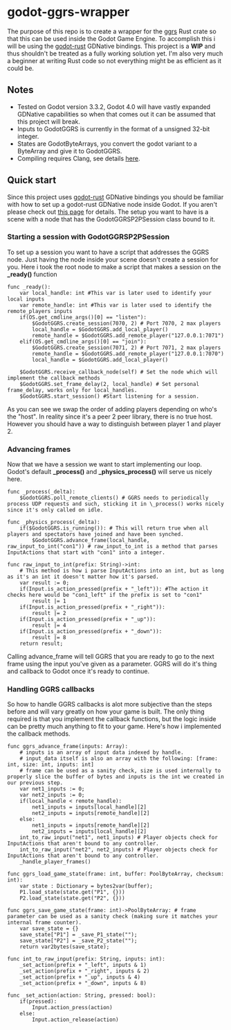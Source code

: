 # godot-ggrs-wrapper

The purpose of this repo is to create a wrapper for the [ggrs](https://github.com/gschup/ggrs) Rust crate so that this can be used inside the Godot Game Engine. To accomplish this i will be using the [godot-rust](https://github.com/godot-rust/godot-rust) GDNative bindings. This project is a **WIP** and thus shouldn't be treated as a fully working solution yet. I'm also very much a beginner at writing Rust code so not everything might be as efficient as it could be.

## Notes

- Tested on Godot version 3.3.2, Godot 4.0 will have vastly expanded GDNative capabilities so when that comes out it can be assumed that this project will break.
- Inputs to GodotGGRS is currently in the format of a unsigned 32-bit integer.
- States are GodotByteArrays, you convert the godot variant to a ByteArray and give it to GodotGGRS.
- Compiling requires Clang, see details [here](https://rust-lang.github.io/rust-bindgen/requirements.html).

## Quick start

Since this project uses [godot-rust](https://github.com/godot-rust/godot-rust) GDNative bindings you should be familiar with how to set up a godot-rust GDNative node inside Godot. If you aren't please check out [this page](https://godot-rust.github.io/book/getting-started/hello-world.html) for details. The setup you want to have is a scene with a node that has the GodotGGRSP2PSession class bound to it.

### Starting a session with GodotGGRSP2PSession

To set up a session you want to have a script that addresses the GGRS node. Just having the node inside your scene doesn't create a session for you. Here i took the root node to make a script that makes a session on the **\_ready()** function

```gdscript
func _ready():
	var local_handle: int #This var is later used to identify your local inputs
	var remote_handle: int #This var is later used to identify the remote_players inputs
	if(OS.get_cmdline_args()[0] == "listen"):
		$GodotGGRS.create_session(7070, 2) # Port 7070, 2 max players
		local_handle = $GodotGGRS.add_local_player()
		remote_handle = $GodotGGRS.add_remote_player("127.0.0.1:7071")
	elif(OS.get_cmdline_args()[0] == "join"):
		$GodotGGRS.create_session(7071, 2) # Port 7071, 2 max players
		remote_handle = $GodotGGRS.add_remote_player("127.0.0.1:7070")
		local_handle = $GodotGGRS.add_local_player()

	$GodotGGRS.receive_callback_node(self) # Set the node which will implement the callback methods
	$GodotGGRS.set_frame_delay(2, local_handle) # Set personal frame_delay, works only for local_handles.
	$GodotGGRS.start_session() #Start listening for a session.
```

As you can see we swap the order of adding players depending on who's the "host". In reality since it's a peer 2 peer library, there is no true host. However you should have a way to distinguish between player 1 and player 2.

### Advancing frames

Now that we have a session we want to start implementing our loop. Godot's default **\_process()** and **\_physics_process()** will serve us nicely here.

```gdscript
func _process(_delta):
	$GodotGGRS.poll_remote_clients() # GGRS needs to periodically process UDP requests and such, sticking it in \_process() works nicely since it's only called on idle.

func _physics_process(_delta):
	if($GodotGGRS.is_running()): # This will return true when all players and spectators have joined and have been synched.
		$GodotGGRS.advance_frame(local_handle, raw_input_to_int("con1")) # raw_input_to_int is a method that parses InputActions that start with "con1" into a integer.

func raw_input_to_int(prefix: String)->int:
	# This method is how i parse InputActions into an int, but as long as it's an int it doesn't matter how it's parsed.
	var result := 0;
	if(Input.is_action_pressed(prefix + "_left")): #The action it checks here would be "con1_left" if the prefix is set to "con1"
		result |= 1
	if(Input.is_action_pressed(prefix + "_right")):
		result |= 2
	if(Input.is_action_pressed(prefix + "_up")):
		result |= 4
	if(Input.is_action_pressed(prefix + "_down")):
		result |= 8
	return result;
```

Calling advance_frame will tell GGRS that you are ready to go to the next frame using the input you've given as a parameter. GGRS will do it's thing and callback to Godot once it's ready to continue.

### Handling GGRS callbacks

So how to handle GGRS callbacks is alot more subjective than the steps before and will vary greatly on how your game is built. The only thing required is that you implement the callback functions, but the logic inside can be pretty much anything to fit to your game. Here's how i implemented the callback methods.

```gdscript
func ggrs_advance_frame(inputs: Array):
	# inputs is an array of input data indexed by handle.
	# input_data itself is also an array with the following: [frame: int, size: int, inputs: int]
	# frame can be used as a sanity check, size is used internally to properly slice the buffer of bytes and inputs is the int we created in our previous step.
	var net1_inputs := 0;
	var net2_inputs := 0;
	if(local_handle < remote_handle):
		net1_inputs = inputs[local_handle][2]
		net2_inputs = inputs[remote_handle][2]
	else:
		net1_inputs = inputs[remote_handle][2]
		net2_inputs = inputs[local_handle][2]
	int_to_raw_input("net1", net1_inputs) # Player objects check for InputActions that aren't bound to any controller.
	int_to_raw_input("net2", net2_inputs) # Player objects check for InputActions that aren't bound to any controller.
	_handle_player_frames()

func ggrs_load_game_state(frame: int, buffer: PoolByteArray, checksum: int):
	var state : Dictionary = bytes2var(buffer);
	P1.load_state(state.get("P1", {}))
	P2.load_state(state.get("P2", {}))

func ggrs_save_game_state(frame: int)->PoolByteArray: # frame parameter can be used as a sanity check (making sure it matches your internal frame counter).
	var save_state = {}
	save_state["P1"] = _save_P1_state("");
	save_state["P2"] = _save_P2_state("");
	return var2bytes(save_state);

func int_to_raw_input(prefix: String, inputs: int):
	_set_action(prefix + "_left", inputs & 1)
	_set_action(prefix + "_right", inputs & 2)
	_set_action(prefix + "_up", inputs & 4)
	_set_action(prefix + "_down", inputs & 8)

func _set_action(action: String, pressed: bool):
	if(pressed):
		Input.action_press(action)
	else:
		Input.action_release(action)

```

